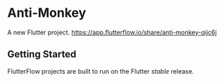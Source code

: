 # Anti-Monkey

A new Flutter project.
https://app.flutterflow.io/share/anti-monkey-qijc6j
## Getting Started

FlutterFlow projects are built to run on the Flutter _stable_ release.
